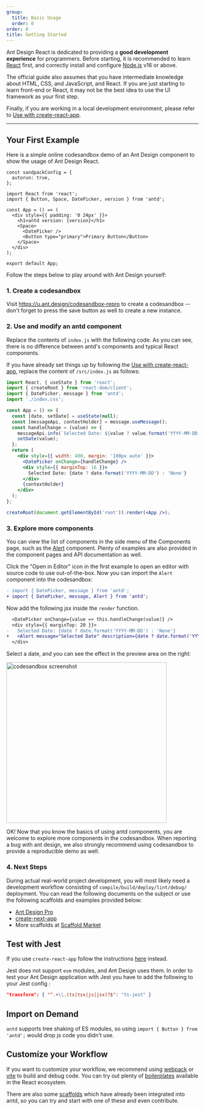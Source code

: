 ```yaml
---
group:
  title: Basic Usage
  order: 0
order: 0
title: Getting Started
---
```


Ant Design React is dedicated to providing a **good development experience** for programmers. Before starting, it is recommended to learn [React](https://react.dev) first, and correctly install and configure [Node.js](https://nodejs.org/) v16 or above.

The official guide also assumes that you have intermediate knowledge about HTML, CSS, and JavaScript, and React. If you are just starting to learn front-end or React, it may not be the best idea to use the UI framework as your first step.

Finally, if you are working in a local development environment, please refer to [Use with create-react-app](/docs/react/use-with-create-react-app).

---

## Your First Example

Here is a simple online codesandbox demo of an Ant Design component to show the usage of Ant Design React.

```sandpack
const sandpackConfig = {
  autorun: true,
};

import React from 'react';
import { Button, Space, DatePicker, version } from 'antd';

const App = () => (
  <div style={{ padding: '0 24px' }}>
    <h1>antd version: {version}</h1>
    <Space>
      <DatePicker />
      <Button type="primary">Primary Button</Button>
    </Space>
  </div>
);

export default App;
```

Follow the steps below to play around with Ant Design yourself:

### 1. Create a codesandbox

Visit https://u.ant.design/codesandbox-repro to create a codesandbox -- don't forget to press the save button as well to create a new instance.

### 2. Use and modify an antd component

Replace the contents of `index.js` with the following code. As you can see, there is no difference between antd's components and typical React components.

If you have already set things up by following the [Use with create-react-app](/docs/react/use-with-create-react-app), replace the content of `/src/index.js` as follows:

```jsx
import React, { useState } from 'react';
import { createRoot } from 'react-dom/client';
import { DatePicker, message } from 'antd';
import './index.css';

const App = () => {
  const [date, setDate] = useState(null);
  const [messageApi, contextHolder] = message.useMessage();
  const handleChange = (value) => {
    messageApi.info(`Selected Date: ${value ? value.format('YYYY-MM-DD') : 'None'}`);
    setDate(value);
  };
  return (
    <div style={{ width: 400, margin: '100px auto' }}>
      <DatePicker onChange={handleChange} />
      <div style={{ marginTop: 16 }}>
        Selected Date: {date ? date.format('YYYY-MM-DD') : 'None'}
      </div>
      {contextHolder}
    </div>
  );
};

createRoot(document.getElementById('root')).render(<App />);
```

### 3. Explore more components

You can view the list of components in the side menu of the Components page, such as the [Alert](/components/alert) component. Plenty of examples are also provided in the component pages and API documentation as well.

Click the "Open in Editor" icon in the first example to open an editor with source code to use out-of-the-box. Now you can import the `Alert` component into the codesandbox:

```diff
- import { DatePicker, message } from 'antd';
+ import { DatePicker, message, Alert } from 'antd';
```

Now add the following jsx inside the `render` function.

```diff
  <DatePicker onChange={value => this.handleChange(value)} />
  <div style={{ marginTop: 20 }}>
-   Selected Date: {date ? date.format('YYYY-MM-DD') : 'None'}
+   <Alert message="Selected Date" description={date ? date.format('YYYY-MM-DD') : 'None'} />
  </div>
```

Select a date, and you can see the effect in the preview area on the right:

<img width="420" src="https://gw.alipayobjects.com/zos/antfincdn/JrXptUm1Nz/6b50edc4-3a3c-4b2a-843e-f9f0af2c4667.png" alt="codesandbox screenshot" />

OK! Now that you know the basics of using antd components, you are welcome to explore more components in the codesandbox. When reporting a bug with ant design, we also strongly recommend using codesandbox to provide a reproducible demo as well.

### 4. Next Steps

During actual real-world project development, you will most likely need a development workflow consisting of `compile/build/deploy/lint/debug/` deployment. You can read the following documents on the subject or use the following scaffolds and examples provided below:

- [Ant Design Pro](https://pro.ant.design/)
- [create-next-app](https://github.com/ant-design/ant-design-examples/tree/main/examples/with-nextjs-inline-style)
- More scaffolds at [Scaffold Market](https://scaffold.ant.design/)

## Test with Jest

If you use `create-react-app` follow the instructions [here](/docs/react/use-with-create-react-app) instead.

Jest does not support `esm` modules, and Ant Design uses them. In order to test your Ant Design application with Jest you have to add the following to your Jest config :

```json
"transform": { "^.+\\.(ts|tsx|js|jsx)?$": "ts-jest" }
```

## Import on Demand

`antd` supports tree shaking of ES modules, so using `import { Button } from 'antd';` would drop js code you didn't use.

## Customize your Workflow

If you want to customize your workflow, we recommend using [webpack](https://webpack.js.org) or [vite](https://vitejs.dev/) to build and debug code. You can try out plenty of [boilerplates](https://github.com/enaqx/awesome-react#react-tools) available in the React ecosystem.

There are also some [scaffolds](https://scaffold.ant.design/) which have already been integrated into antd, so you can try and start with one of these and even contribute.
